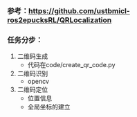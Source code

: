 ### 参考：https://github.com/ustbmicl-ros2epucksRL/QRLocalization
### 任务分步：
1. 二维码生成
    - 代码在code/create_qr_code.py
2. 二维码识别
    - opencv
3. 二维码定位
    - 位置信息
    - 全局坐标的建立